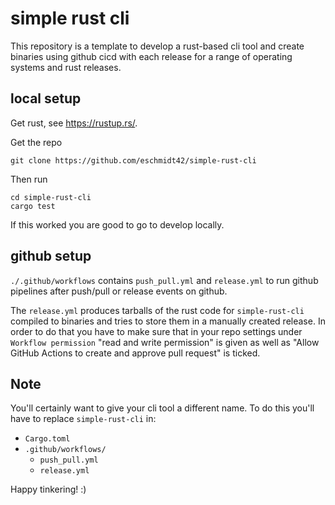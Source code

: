 # simple rust cli

This repository is a template to develop a rust-based cli tool and create binaries using github cicd with each release for a range of operating systems and rust releases.

## local setup

Get rust, see https://rustup.rs/.

Get the repo

    git clone https://github.com/eschmidt42/simple-rust-cli

Then run

    cd simple-rust-cli
    cargo test

If this worked you are good to go to develop locally.

## github setup

`./.github/workflows` contains `push_pull.yml` and `release.yml` to run github pipelines after push/pull or release events on github.

The `release.yml` produces tarballs of the rust code for `simple-rust-cli` compiled to binaries and tries to store them in a manually created release. In order to do that you have to make sure that in your repo settings under `Workflow permission` "read and write permission" is given as well as "Allow GitHub Actions to create and approve pull request" is ticked.

## Note

You'll certainly want to give your cli tool a different name. To do this you'll have to replace `simple-rust-cli` in:
* `Cargo.toml`
* `.github/workflows/`
    * `push_pull.yml`
    * `release.yml`

Happy tinkering! :)